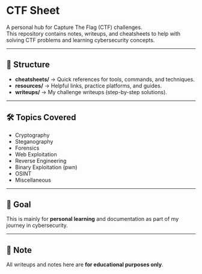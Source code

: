# CTF Sheet

A personal hub for Capture The Flag (CTF) challenges.  
This repository contains notes, writeups, and cheatsheets to help with solving CTF problems and learning cybersecurity concepts.

---

## 📂 Structure
- **cheatsheets/** → Quick references for tools, commands, and techniques.  
- **resources/** → Helpful links, practice platforms, and guides.  
- **writeups/** → My challenge writeups (step-by-step solutions).  

---

## 🛠️ Topics Covered
- Cryptography  
- Steganography  
- Forensics  
- Web Exploitation  
- Reverse Engineering  
- Binary Exploitation (pwn)  
- OSINT  
- Miscellaneous  

---

## 🚀 Goal
This is mainly for **personal learning** and documentation as part of my journey in cybersecurity.  

---

## 📌 Note
All writeups and notes here are **for educational purposes only**.
